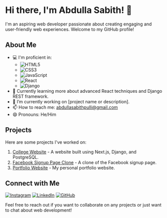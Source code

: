 # Hi there, I'm Abdulla Sabith! 👋

I'm an aspiring web developer passionate about creating engaging and user-friendly web experiences. Welcome to my GitHub profile!

## About Me

- 💻 I'm proficient in:
  - ![HTML5](https://img.shields.io/badge/-HTML5-E34F26?style=flat&logo=html5&logoColor=white)
  - ![CSS3](https://img.shields.io/badge/-CSS3-1572B6?style=flat&logo=css3&logoColor=white)
  - ![JavaScript](https://img.shields.io/badge/-JavaScript-F7DF1E?style=flat&logo=javascript&logoColor=black)
  - ![React](https://img.shields.io/badge/-React-61DAFB?style=flat&logo=react&logoColor=black)
  - ![Django](https://img.shields.io/badge/-Django-092E20?style=flat&logo=django&logoColor=white)
- 🌱 Currently learning more about advanced React techniques and Django REST framework.
- 🔭 I’m currently working on [project name or description].
- 📫 How to reach me: [abdullasabithpulli@gmail.com](mailto:abdullasabithpulli@gmail.com)
- 😄 Pronouns: He/Him

## Projects

Here are some projects I've worked on:

1. [College Website](https://sscollegewebsite-git-dev-muhammed-saheens-projects.vercel.app/) - A website built using Next.js, Django, and PostgreSQL.
2. [Facebook Signup Page Clone](https://sabith-asp.github.io/facebook-singup-clone/) - A clone of the Facebook signup page.
3. [Portfolio Website](https://sabith-asp.github.io/sabith-portfolio/) - My personal portfolio website.

## Connect with Me

[![Instagram](https://img.shields.io/badge/-Instagram-E4405F?style=flat&logo=instagram&logoColor=white)](https://www.instagram.com/sabith_asp?igsh=cGZmeWRoM2kydHA4)
[![LinkedIn](https://img.shields.io/badge/-LinkedIn-0077B5?style=flat&logo=linkedin&logoColor=white)](www.linkedin.com/in/abdulla-sabith-b457a2224)
[![GitHub](https://img.shields.io/badge/-GitHub-181717?style=flat&logo=github&logoColor=white)](https://github.com/Sabith-asp)

Feel free to reach out if you want to collaborate on any projects or just want to chat about web development!

